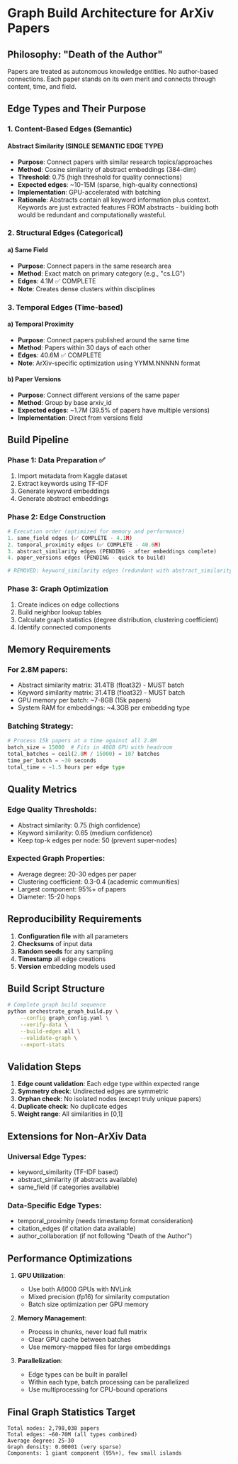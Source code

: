 # Graph Build Architecture for ArXiv Papers

## Philosophy: "Death of the Author"
Papers are treated as autonomous knowledge entities. No author-based connections.
Each paper stands on its own merit and connects through content, time, and field.

## Edge Types and Their Purpose

### 1. Content-Based Edges (Semantic)

#### Abstract Similarity (SINGLE SEMANTIC EDGE TYPE)
- **Purpose**: Connect papers with similar research topics/approaches
- **Method**: Cosine similarity of abstract embeddings (384-dim)
- **Threshold**: 0.75 (high threshold for quality connections)
- **Expected edges**: ~10-15M (sparse, high-quality connections)
- **Implementation**: GPU-accelerated with batching
- **Rationale**: Abstracts contain all keyword information plus context.
  Keywords are just extracted features FROM abstracts - building both
  would be redundant and computationally wasteful.

### 2. Structural Edges (Categorical)

#### a) Same Field
- **Purpose**: Connect papers in the same research area
- **Method**: Exact match on primary category (e.g., "cs.LG")
- **Edges**: 4.1M ✅ COMPLETE
- **Note**: Creates dense clusters within disciplines

### 3. Temporal Edges (Time-based)

#### a) Temporal Proximity
- **Purpose**: Connect papers published around the same time
- **Method**: Papers within 30 days of each other
- **Edges**: 40.6M ✅ COMPLETE
- **Note**: ArXiv-specific optimization using YYMM.NNNNN format

#### b) Paper Versions
- **Purpose**: Connect different versions of the same paper
- **Method**: Group by base arxiv_id
- **Expected edges**: ~1.7M (39.5% of papers have multiple versions)
- **Implementation**: Direct from versions field

## Build Pipeline

### Phase 1: Data Preparation ✅
1. Import metadata from Kaggle dataset
2. Extract keywords using TF-IDF
3. Generate keyword embeddings
4. Generate abstract embeddings

### Phase 2: Edge Construction
```python
# Execution order (optimized for memory and performance)
1. same_field edges (✅ COMPLETE - 4.1M)
2. temporal_proximity edges (✅ COMPLETE - 40.6M)  
3. abstract_similarity edges (PENDING - after embeddings complete)
4. paper_versions edges (PENDING - quick to build)

# REMOVED: keyword_similarity edges (redundant with abstract_similarity)
```

### Phase 3: Graph Optimization
1. Create indices on edge collections
2. Build neighbor lookup tables
3. Calculate graph statistics (degree distribution, clustering coefficient)
4. Identify connected components

## Memory Requirements

### For 2.8M papers:
- Abstract similarity matrix: 31.4TB (float32) - MUST batch
- Keyword similarity matrix: 31.4TB (float32) - MUST batch
- GPU memory per batch: ~7-8GB (15k papers)
- System RAM for embeddings: ~4.3GB per embedding type

### Batching Strategy:
```python
# Process 15k papers at a time against all 2.8M
batch_size = 15000  # Fits in 48GB GPU with headroom
total_batches = ceil(2.8M / 15000) = 187 batches
time_per_batch = ~30 seconds
total_time = ~1.5 hours per edge type
```

## Quality Metrics

### Edge Quality Thresholds:
- Abstract similarity: 0.75 (high confidence)
- Keyword similarity: 0.65 (medium confidence)
- Keep top-k edges per node: 50 (prevent super-nodes)

### Expected Graph Properties:
- Average degree: 20-30 edges per paper
- Clustering coefficient: 0.3-0.4 (academic communities)
- Largest component: 95%+ of papers
- Diameter: 15-20 hops

## Reproducibility Requirements

1. **Configuration file** with all parameters
2. **Checksums** of input data
3. **Random seeds** for any sampling
4. **Timestamp** all edge creations
5. **Version** embedding models used

## Build Script Structure

```bash
# Complete graph build sequence
python orchestrate_graph_build.py \
    --config graph_config.yaml \
    --verify-data \
    --build-edges all \
    --validate-graph \
    --export-stats
```

## Validation Steps

1. **Edge count validation**: Each edge type within expected range
2. **Symmetry check**: Undirected edges are symmetric
3. **Orphan check**: No isolated nodes (except truly unique papers)
4. **Duplicate check**: No duplicate edges
5. **Weight range**: All similarities in [0,1]

## Extensions for Non-ArXiv Data

### Universal Edge Types:
- keyword_similarity (TF-IDF based)
- abstract_similarity (if abstracts available)
- same_field (if categories available)

### Data-Specific Edge Types:
- temporal_proximity (needs timestamp format consideration)
- citation_edges (if citation data available)
- author_collaboration (if not following "Death of the Author")

## Performance Optimizations

1. **GPU Utilization**:
   - Use both A6000 GPUs with NVLink
   - Mixed precision (fp16) for similarity computation
   - Batch size optimization per GPU memory

2. **Memory Management**:
   - Process in chunks, never load full matrix
   - Clear GPU cache between batches
   - Use memory-mapped files for large embeddings

3. **Parallelization**:
   - Edge types can be built in parallel
   - Within each type, batch processing can be parallelized
   - Use multiprocessing for CPU-bound operations

## Final Graph Statistics Target

```
Total nodes: 2,798,038 papers
Total edges: ~60-70M (all types combined)
Average degree: 25-30
Graph density: 0.00001 (very sparse)
Components: 1 giant component (95%+), few small islands
```